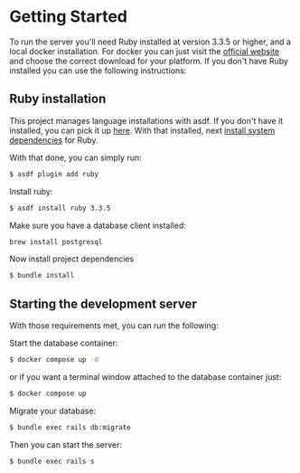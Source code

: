 # Getting Started

To run the server you'll need Ruby installed at version 3.3.5 or higher, and a local docker installation. For docker you can just visit the [official website](https://www.docker.com/products/docker-desktop/) and choose the correct download for your platform. If you don't have Ruby installed you can use the following instructions:

## Ruby installation

This project manages language installations with asdf. If you don't have it installed, you can pick it up [here](https://asdf-vm.com/guide/getting-started.html). With that installed, next
[install system dependencies](https://github.com/rbenv/ruby-build/wiki#suggested-build-environment) for Ruby.

With that done, you can simply run:

```bash
$ asdf plugin add ruby
```

Install ruby:

```bash
$ asdf install ruby 3.3.5
```

Make sure you have a database client installed:

```bash
brew install postgresql
```

Now install project dependencies

```bash
$ bundle install
```

## Starting the development server

With those requirements met, you can run the following:

Start the database container:

```sh
$ docker compose up -d
```

or if you want a terminal window attached to the database container just:

```sh
$ docker compose up
```

Migrate your database:

```sh
$ bundle exec rails db:migrate
```

Then you can start the server:

```sh
$ bundle exec rails s
```
